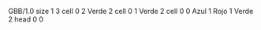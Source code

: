 <gs-board without-header> GBB/1.0
size 1 3
cell 0 2 Verde 2 
cell 0 1 Verde 2 
cell 0 0 Azul 1 Rojo 1 Verde 2 
head 0 0 </gs-board>